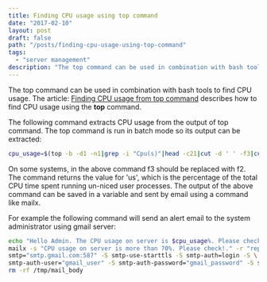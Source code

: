 ```yaml
---
title: Finding CPU usage using top command
date: "2017-02-10"
layout: post
draft: false
path: "/posts/finding-cpu-usage-using-top-command"
tags:
  - "server management"
description: "The top command can be used in combination with bash tools to find CPU usage. The article: Finding CPU usage from top command describes how to find CPU usage using the top command."
---
```


The top command can be used in combination with bash tools to find CPU usage. The article: [Finding CPU usage from top command](https://askubuntu.com/questions/68741/finding-cpu-usage-from-top-command/687%2054#68754) describes how to find CPU usage using the **top** command.

The following command extracts CPU usage from the output of top command. The top command is run in batch mode so its output can be extracted:

```bash
cpu_usage=$(top -b -d1 -n1|grep -i "Cpu(s)"|head -c21|cut -d ' ' -f3|cut -d '%' -f1)
```

On some systems, in the above command f3 should be replaced with f2. The command returns the value for 'us', which is the percentage of the total CPU time spent running un-niced user processes. The output of the above command can be saved in a variable and sent by email using a command like mailx.

For example the following command will send an alert email to the system administrator using gmail server:

```bash
echo "Hello Admin. The CPU usage on server is $cpu_usage%. Please check!" > /tmp/mail_body.txt
mailx -s "CPU usage on server is more than 70%. Please check!." -r "reply_email" -S \
smtp="smtp.gmail.com:587" -S smtp-use-starttls -S smtp-auth=login -S \
smtp-auth-user="gmail_user" -S smtp-auth-password="gmail_password" -S ssl-verify=ignore recepiant_email &lt; /tmp/mail_body.txt
rm -rf /tmp/mail_body
```
